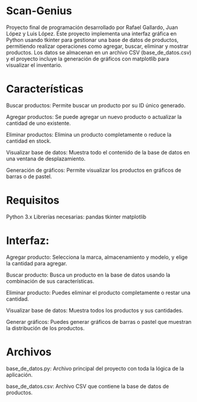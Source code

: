 # Scan-Genius
Proyecto final de programación desarrollado por Rafael Gallardo, Juan López y Luis López.
Este proyecto implementa una interfaz gráfica en Python usando tkinter para gestionar una base de datos de productos,
permitiendo realizar operaciones como agregar, buscar, eliminar y mostrar productos. Los datos se almacenan en un
archivo CSV (base_de_datos.csv) y el proyecto incluye la generación de gráficos con matplotlib para visualizar el
inventario.

# Características
Buscar productos: Permite buscar un producto por su ID único generado.

Agregar productos: Se puede agregar un nuevo producto o actualizar la cantidad de uno existente.

Eliminar productos: Elimina un producto completamente o reduce la cantidad en stock.

Visualizar base de datos: Muestra todo el contenido de la base de datos en una ventana de desplazamiento.

Generación de gráficos: Permite visualizar los productos en gráficos de barras o de pastel.

# Requisitos
Python 3.x
Librerías necesarias:
pandas
tkinter
matplotlib

# Interfaz:

Agregar producto: Selecciona la marca, almacenamiento y modelo, y elige la cantidad para agregar.

Buscar producto: Busca un producto en la base de datos usando la combinación de sus características.

Eliminar producto: Puedes eliminar el producto completamente o restar una cantidad.

Visualizar base de datos: Muestra todos los productos y sus cantidades.

Generar gráficos: Puedes generar gráficos de barras o pastel que muestran la distribución de los productos.

# Archivos
base_de_datos.py: Archivo principal del proyecto con toda la lógica de la aplicación.

base_de_datos.csv: Archivo CSV que contiene la base de datos de productos.
